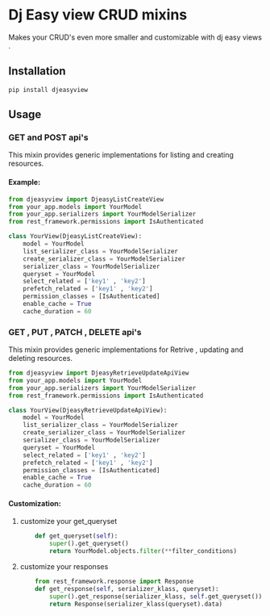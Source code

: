 # Dj Easy view CRUD mixins

Makes your CRUD's even more smaller and customizable with dj easy views .

## Installation

```
pip install djeasyview
```

## Usage

### GET and POST api's

This mixin provides generic implementations for listing and creating resources.

#### Example:

```python
from djeasyview import DjeasyListCreateView
from your_app.models import YourModel
from your_app.serializers import YourModelSerializer
from rest_framework.permissions import IsAuthenticated

class YourView(DjeasyListCreateView):
    model = YourModel
    list_serializer_class = YourModelSerializer
    create_serializer_class = YourModelSerializer
    serializer_class = YourModelSerializer
    queryset = YourModel
    select_related = ['key1' , 'key2']
    prefetch_related = ['key1' , 'key2']
    permission_classes = [IsAuthenticated]
    enable_cache = True
    cache_duration = 60
```

### GET , PUT , PATCH , DELETE api's

This mixin provides generic implementations for Retrive , updating and deleting resources.

```python
from djeasyview import DjeasyRetrieveUpdateApiView
from your_app.models import YourModel
from your_app.serializers import YourModelSerializer
from rest_framework.permissions import IsAuthenticated

class YourView(DjeasyRetrieveUpdateApiView):
    model = YourModel
    list_serializer_class = YourModelSerializer
    create_serializer_class = YourModelSerializer
    serializer_class = YourModelSerializer
    queryset = YourModel
    select_related = ['key1' , 'key2']
    prefetch_related = ['key1' , 'key2']
    permission_classes = [IsAuthenticated]
    enable_cache = True
    cache_duration = 60
```




#### Customization:


1. customize your get_queryset

    ```python
        def get_queryset(self):
            super().get_queryset()
            return YourModel.objects.filter(**filter_conditions)
    ```

2. customize your responses
    ```python
        from rest_framework.response import Response
        def get_response(self, serializer_klass, queryset):
            super().get_response(serializer_klass, self.get_queryset())
            return Response(serializer_klass(queryset).data)
    ```